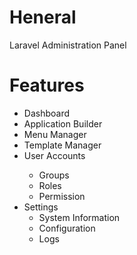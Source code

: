 # Heneral
Laravel Administration Panel

# Features
<ul>
	<li>Dashboard</li>
	<li>Application Builder</li>
	<li>Menu Manager</li>
	<li>Template Manager</li>
	<li>User Accounts</li>
		<ul>
			<li>Groups</li>
			<li>Roles</li>
			<li>Permission</li>
		</ul>
	<li>Settings
		<ul>
			<li>System Information</li>
			<li>Configuration</li>
			<li>Logs</li>
		</ul>
</ul>  

